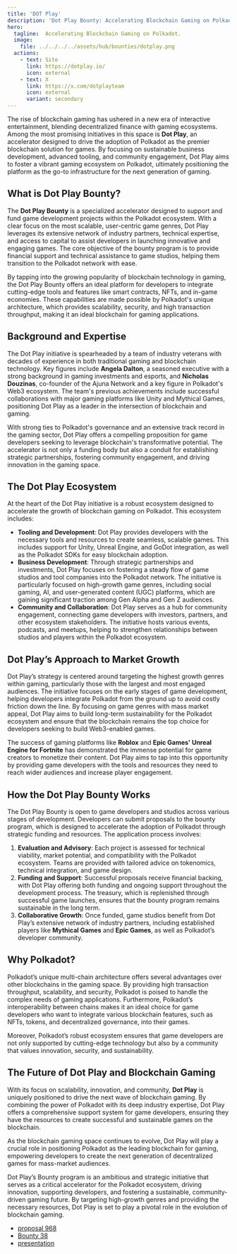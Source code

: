 ```yaml
---
title: 'DOT Play'
description: 'Dot Play Bounty: Accelerating Blockchain Gaming on Polkadot'
hero:
  tagline:  Accelerating Blockchain Gaming on Polkadot.
  image: 
    file: ../../../../assets/hub/bounties/dotplay.png
  actions:
    - text: Site
      link: https://dotplay.io/
      icon: external
    - text: X
      link: https://x.com/dotplayteam
      icon: external
      variant: secondary
---
```


The rise of blockchain gaming has ushered in a new era of interactive entertainment, blending decentralized finance with gaming ecosystems. Among the most promising initiatives in this space is **Dot Play**, an accelerator designed to drive the adoption of Polkadot as the premier blockchain solution for games. By focusing on sustainable business development, advanced tooling, and community engagement, Dot Play aims to foster a vibrant gaming ecosystem on Polkadot, ultimately positioning the platform as the go-to infrastructure for the next generation of gaming.

## What is Dot Play Bounty?
The **Dot Play Bounty** is a specialized accelerator designed to support and fund game development projects within the Polkadot ecosystem. With a clear focus on the most scalable, user-centric game genres, Dot Play leverages its extensive network of industry partners, technical expertise, and access to capital to assist developers in launching innovative and engaging games. The core objective of the bounty program is to provide financial support and technical assistance to game studios, helping them transition to the Polkadot network with ease.

By tapping into the growing popularity of blockchain technology in gaming, the Dot Play Bounty offers an ideal platform for developers to integrate cutting-edge tools and features like smart contracts, NFTs, and in-game economies. These capabilities are made possible by Polkadot's unique architecture, which provides scalability, security, and high transaction throughput, making it an ideal blockchain for gaming applications.

## Background and Expertise
The Dot Play initiative is spearheaded by a team of industry veterans with decades of experience in both traditional gaming and blockchain technology. Key figures include **Angela Dalton**, a seasoned executive with a strong background in gaming investments and esports, and **Nicholas Douzinas**, co-founder of the Ajuna Network and a key figure in Polkadot's Web3 ecosystem. The team's previous achievements include successful collaborations with major gaming platforms like Unity and Mythical Games, positioning Dot Play as a leader in the intersection of blockchain and gaming.

With strong ties to Polkadot's governance and an extensive track record in the gaming sector, Dot Play offers a compelling proposition for game developers seeking to leverage blockchain's transformative potential. The accelerator is not only a funding body but also a conduit for establishing strategic partnerships, fostering community engagement, and driving innovation in the gaming space.

## The Dot Play Ecosystem
At the heart of the Dot Play initiative is a robust ecosystem designed to accelerate the growth of blockchain gaming on Polkadot. This ecosystem includes:
- **Tooling and Development**: Dot Play provides developers with the necessary tools and resources to create seamless, scalable games. This includes support for Unity, Unreal Engine, and GoDot integration, as well as the Polkadot SDKs for easy blockchain adoption.
- **Business Development**: Through strategic partnerships and investments, Dot Play focuses on fostering a steady flow of game studios and tool companies into the Polkadot network. The initiative is particularly focused on high-growth game genres, including social gaming, AI, and user-generated content (UGC) platforms, which are gaining significant traction among Gen Alpha and Gen Z audiences.
- **Community and Collaboration**: Dot Play serves as a hub for community engagement, connecting game developers with investors, partners, and other ecosystem stakeholders. The initiative hosts various events, podcasts, and meetups, helping to strengthen relationships between studios and players within the Polkadot ecosystem.

## Dot Play’s Approach to Market Growth
Dot Play’s strategy is centered around targeting the highest growth genres within gaming, particularly those with the largest and most engaged audiences. The initiative focuses on the early stages of game development, helping developers integrate Polkadot from the ground up to avoid costly friction down the line. By focusing on game genres with mass market appeal, Dot Play aims to build long-term sustainability for the Polkadot ecosystem and ensure that the blockchain remains the top choice for developers seeking to build Web3-enabled games.

The success of gaming platforms like **Roblox** and **Epic Games' Unreal Engine for Fortnite** has demonstrated the immense potential for game creators to monetize their content. Dot Play aims to tap into this opportunity by providing game developers with the tools and resources they need to reach wider audiences and increase player engagement.

## How the Dot Play Bounty Works
The Dot Play Bounty is open to game developers and studios across various stages of development. Developers can submit proposals to the bounty program, which is designed to accelerate the adoption of Polkadot through strategic funding and resources. The application process involves:
1. **Evaluation and Advisory**: Each project is assessed for technical viability, market potential, and compatibility with the Polkadot ecosystem. Teams are provided with tailored advice on tokenomics, technical integration, and game design.
2. **Funding and Support**: Successful proposals receive financial backing, with Dot Play offering both funding and ongoing support throughout the development process. The treasury, which is replenished through successful game launches, ensures that the bounty program remains sustainable in the long term.
3. **Collaborative Growth**: Once funded, game studios benefit from Dot Play’s extensive network of industry partners, including established players like **Mythical Games** and **Epic Games**, as well as Polkadot’s developer community.

## Why Polkadot?
Polkadot’s unique multi-chain architecture offers several advantages over other blockchains in the gaming space. By providing high transaction throughput, scalability, and security, Polkadot is poised to handle the complex needs of gaming applications. Furthermore, Polkadot’s interoperability between chains makes it an ideal choice for game developers who want to integrate various blockchain features, such as NFTs, tokens, and decentralized governance, into their games.

Moreover, Polkadot’s robust ecosystem ensures that game developers are not only supported by cutting-edge technology but also by a community that values innovation, security, and sustainability.

## The Future of Dot Play and Blockchain Gaming
With its focus on scalability, innovation, and community, **Dot Play** is uniquely positioned to drive the next wave of blockchain gaming. By combining the power of Polkadot with its deep industry expertise, Dot Play offers a comprehensive support system for game developers, ensuring they have the resources to create successful and sustainable games on the blockchain.

As the blockchain gaming space continues to evolve, Dot Play will play a crucial role in positioning Polkadot as the leading blockchain for gaming, empowering developers to create the next generation of decentralized games for mass-market audiences.

Dot Play’s Bounty program is an ambitious and strategic initiative that serves as a critical accelerator for the Polkadot ecosystem, driving innovation, supporting developers, and fostering a sustainable, community-driven gaming future. By targeting high-growth genres and providing the necessary resources, Dot Play is set to play a pivotal role in the evolution of blockchain gaming.

- [proposal 968](https://polkadot.subsquare.io/referenda/968)
- [Bounty 38](https://polkadot.subsquare.io/treasury/bounties/38)
- [presentation](https://dotplay.tiiny.site/)
